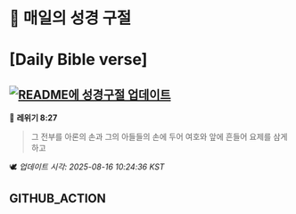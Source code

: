 # 🙏 매일의 성경 구절
# [Daily Bible verse]
## [![README에 성경구절 업데이트](https://github.com/DONGSUKA/first_test/actions/workflows/update-readme-bible.yml/badge.svg)](https://github.com/DONGSUKA/first_test/actions/workflows/update-readme-bible.yml)
<!-- START_BIBLE_VERSE -->
📖 **레위기 8:27**
> 그 전부를 아론의 손과 그의 아들들의 손에 두어 여호와 앞에 흔들어 요제를 삼게 하고

🕊️ _업데이트 시각: 2025-08-16 10:24:36 KST_
  <!-- END_BIBLE_VERSE -->
## GITHUB_ACTION
